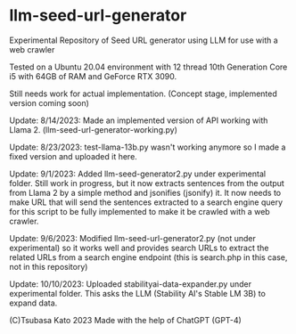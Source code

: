# llm-seed-url-generator
Experimental Repository of Seed URL generator using LLM for use with a web crawler

Tested on a Ubuntu 20.04 environment with 12 thread 10th Generation Core i5 with 64GB of RAM and GeForce RTX 3090.

Still needs work for actual implementation. (Concept stage, implemented version coming soon)

Update: 8/14/2023: Made an implemented version of API working with Llama 2. 
(llm-seed-url-generator-working.py)

Update: 8/23/2023: test-llama-13b.py wasn't working anymore so I made a fixed version and uploaded it here.

Update: 9/1/2023: Added llm-seed-generator2.py under experimental folder. Still work in progress, but it now extracts sentences from the output from Llama 2 by a simple method and jsonifies (jsonify) it. 
It now needs to make URL that will send the sentences extracted to a search engine query for this script to be fully implemented to make it be crawled with a web crawler.

Update: 9/6/2023: Modified llm-seed-url-generator2.py (not under experimental) so it works well and provides search URLs to extract the related URLs from a search engine endpoint (this is search.php in this case, not in this repository)

Update: 10/10/2023: Uploaded stabilityai-data-expander.py under experimental folder. This asks the LLM (Stability AI's Stable LM 3B) to expand data.

(C)Tsubasa Kato 2023 Made with the help of ChatGPT (GPT-4)
